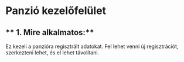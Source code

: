 # Panzió kezelőfelület
## ** 1. Mire alkalmatos:**
Ez kezeli a panzióra regisztrált adatokat. Fel lehet venni új regisztrációt, szerkezteni lehet, és el lehet távolítani.

